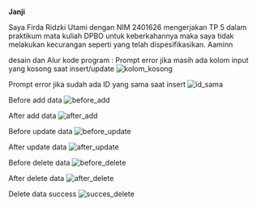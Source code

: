**Janji**

Saya Firda Ridzki Utami dengan NIM 2401626 mengerjakan TP 5 dalam praktikum mata kuliah DPBO untuk keberkahannya maka saya tidak melakukan kecurangan seperti yang telah dispesifikasikan. Aaminn

desain dan Alur kode program :
Prompt error jika masih ada kolom input yang kosong saat insert/update
![kolom_kosong](https://github.com/user-attachments/assets/0dd3cc6c-0753-4c23-8c93-b44403d498d3)

Prompt error jika sudah ada ID yang sama saat insert
![id_sama](https://github.com/user-attachments/assets/2d5787b5-b4f4-474b-9f3c-fe10bcd99c2b)

Before add data
![before_add](https://github.com/user-attachments/assets/d181d712-bf9f-471e-b89c-037738a7d391)

After add data
![after_add](https://github.com/user-attachments/assets/56950ea1-283f-4b65-9b49-17b968da2d16)

Before update data
![before_update](https://github.com/user-attachments/assets/dcbaa191-8a72-46f8-a65d-4cd2a41474cf)

After update data
![after_update](https://github.com/user-attachments/assets/cda2af46-bd66-4bad-b346-73d86051c71e)

Before delete data
![before_delete](https://github.com/user-attachments/assets/14db29c1-5345-4c19-9608-980dd7099225)

After delete data
![after_delete](https://github.com/user-attachments/assets/c88cb909-01a7-437c-b319-5444b2b09e2a)

Delete data success
![succes_delete](https://github.com/user-attachments/assets/a6687a5c-aeee-476a-a994-3bc655f9ec84)



